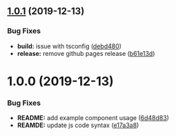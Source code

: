 ## [1.0.1](https://github.com/etclabscore/react-monaco-editor/compare/1.0.0...1.0.1) (2019-12-13)


### Bug Fixes

* **build:** issue with tsconfig ([debd480](https://github.com/etclabscore/react-monaco-editor/commit/debd4807d61c4b0d06088285e62587a4e8fd9cb3))
* **release:** remove github pages release ([b61e13d](https://github.com/etclabscore/react-monaco-editor/commit/b61e13d59b781bb74b0f818b0d3c83aa7ae79e77))

# 1.0.0 (2019-12-13)


### Bug Fixes

* **README:** add example component usage ([6d48d83](https://github.com/etclabscore/react-monaco-editor/commit/6d48d83bf754b8158bb51e55176cb7007c918b66))
* **REAMDE:** update js code syntax ([e17a3a8](https://github.com/etclabscore/react-monaco-editor/commit/e17a3a8779579ad13f8aed5916808089a9d137b0))
